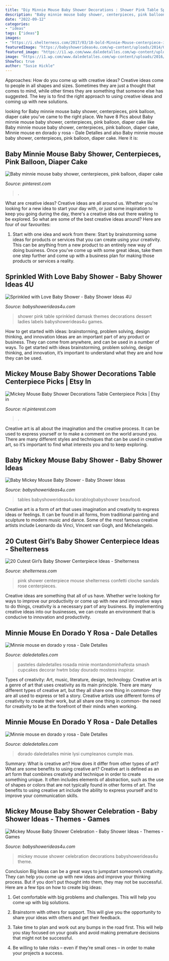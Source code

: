```yaml
---
title: "Diy Minnie Mouse Baby Shower Decorations : Shower Pink Table Sprinkled Damask Themes Decorations Dessert Ladies Labels Babyshowerideas4u Games"
description: "Baby minnie mouse baby shower, centerpieces, pink balloon, diaper cake"
date: "2022-09-12"
categories:
- "ideas"
tags: ["ideas"]
images:
- "https://i.shelterness.com/2017/03/18-bold-Minnie-Mouse-centerpiece-in-black-and-hot-pink.jpg"
featuredImage: "https://babyshowerideas4u.com/wp-content/uploads/2014/05/sprinkled-with-love-baby-shower-white-and-black-damask-baby-shower-ideas-decorations-damask-labels-hot-pink-and-black-dessert-table1.jpg"
featured_image: "https://i1.wp.com/www.daledetalles.com/wp-content/uploads/2016/07/minnie-oro30.jpg"
image: "https://i1.wp.com/www.daledetalles.com/wp-content/uploads/2016/07/minnie-oro30.jpg"
ShowToc: true
author: "Susie Hickle"
---
```



Approaches: How do you come up with creative ideas?
Creative ideas come to people in all shapes and sizes. Sometimes they are just a thought that comes to mind, while other times they are something that someone else has suggested. The key is to find the right approach to using creative ideas and coming up with new solutions.

	

		
looking for Baby minnie mouse baby shower, centerpieces, pink balloon, diaper cake you've came to the right place. We have 8 Pics about Baby minnie mouse baby shower, centerpieces, pink balloon, diaper cake like Baby minnie mouse baby shower, centerpieces, pink balloon, diaper cake, Minnie mouse en dorado y rosa - Dale Detalles and also Baby minnie mouse baby shower, centerpieces, pink balloon, diaper cake. Here it is:
		
    
## Baby Minnie Mouse Baby Shower, Centerpieces, Pink Balloon, Diaper Cake

<img loading=lazy src="https://i.pinimg.com/originals/e4/10/60/e41060fdf4c848bb83f373dbe7ef68bc.jpg" onerror="this.onerror=null;this.src='https://tse1.mm.bing.net/th?id=OIP.azl9FZxnZ68_xvLTRXVQXAHaJ4&amp;pid=15.1';" alt="Baby minnie mouse baby shower, centerpieces, pink balloon, diaper cake">

_Source: pinterest.com_

>. 

	

What are creative ideas?
Creative ideas are all around us. Whether you're looking for a new idea to start your day with, or just some inspiration to keep you going during the day, there's a creative idea out there waiting to be explored. So what are some of the best creative ideas around? Here are four of our favourites: 
1. Start with one idea and work from there: Start by brainstorming some ideas for products or services that you can create using your creativity. This can be anything from a new product to an entirely new way of doing business. Once you've come up with some great ideas, take them one step further and come up with a business plan for making those products or services a reality. 


    
## Sprinkled With Love Baby Shower - Baby Shower Ideas 4U

<img loading=lazy src="https://babyshowerideas4u.com/wp-content/uploads/2014/05/sprinkled-with-love-baby-shower-white-and-black-damask-baby-shower-ideas-decorations-damask-labels-hot-pink-and-black-dessert-table1.jpg" onerror="this.onerror=null;this.src='https://tse3.mm.bing.net/th?id=OIP.NiepYgP9rr_J46KvzQLQVAHaE9&amp;pid=15.1';" alt="Sprinkled with Love Baby Shower - Baby Shower Ideas 4U">

_Source: babyshowerideas4u.com_

>shower pink table sprinkled damask themes decorations dessert ladies labels babyshowerideas4u games. 

	

How to get started with ideas: brainstorming, problem solving, design thinking, and innovation
Ideas are an important part of any product or business. They can come from anywhere, and can be used in a number of ways. To get started with ideas brainstorming, problem solving, design thinking, and innovation, it’s important to understand what they are and how they can be used.

    
## Mickey Mouse Baby Shower Decorations Table Centerpiece Picks | Etsy In

<img loading=lazy src="https://i.pinimg.com/736x/a1/2f/8a/a12f8af53fd867552d68e8d8286d1d2f.jpg" onerror="this.onerror=null;this.src='https://tse2.mm.bing.net/th?id=OIP.m9Yhj59q7bwVurKKqNwUlQHaJ3&amp;pid=15.1';" alt="Mickey Mouse Baby Shower Decorations Table Centerpiece Picks | Etsy in">

_Source: nl.pinterest.com_

>. 

	

Creative art is all about the imagination and the creative process. It can be used to express yourself or to make a comment on the world around you. There are many different styles and techniques that can be used in creative art, so it’s important to find what interests you and to keep exploring.

    
## Baby Mickey Mouse Baby Shower - Baby Shower Ideas

<img loading=lazy src="https://babyshowerideas4u.com/wp-content/uploads/2015/10/Baby-Mickey-Mouse-Baby-Shower-dessert-table-ideas.jpg" onerror="this.onerror=null;this.src='https://tse1.mm.bing.net/th?id=OIP.lPqTRTsIyzDhx3ez1dAl-wHaJ4&amp;pid=15.1';" alt="Baby Mickey Mouse Baby Shower - Baby Shower Ideas">

_Source: babyshowerideas4u.com_

>tables babyshowerideas4u korablogbabyshower beaufood. 

	

Creative art is a form of art that uses imagination and creativity to express ideas or feelings. It can be found in all forms, from traditional painting and sculpture to modern music and dance. Some of the most famous creative artists include Leonardo da Vinci, Vincent van Gogh, and Michelangelo.

    
## 20 Cutest Girl’s Baby Shower Centerpiece Ideas - Shelterness

<img loading=lazy src="https://i.shelterness.com/2017/03/18-bold-Minnie-Mouse-centerpiece-in-black-and-hot-pink.jpg" onerror="this.onerror=null;this.src='https://tse2.mm.bing.net/th?id=OIP.tPX8DWRrjsIh53aSHHd3NwHaLH&amp;pid=15.1';" alt="20 Cutest Girl’s Baby Shower Centerpiece Ideas - Shelterness">

_Source: shelterness.com_

>pink shower centerpiece mouse shelterness confetti cloche sandals rose centerpieces. 

	

Creative ideas are something that all of us have. Whether we’re looking for ways to improve our productivity or come up with new and innovative ways to do things, creativity is a necessary part of any business. By implementing creative ideas into our businesses, we can create an environment that is conducive to innovation and productivity.

    
## Minnie Mouse En Dorado Y Rosa - Dale Detalles

<img loading=lazy src="https://i1.wp.com/www.daledetalles.com/wp-content/uploads/2016/07/minnie-oro30.jpg" onerror="this.onerror=null;this.src='https://tse3.mm.bing.net/th?id=OIP.sS6Gq9V0v95QRMkCVzh8qAHaGU&amp;pid=15.1';" alt="Minnie mouse en dorado y rosa - Dale Detalles">

_Source: daledetalles.com_

>pasteles daledetalles rosada minie montandominhafesta smash cupcakes decorar hwtm bday dourado mostess inspirar. 

	

Types of creativity: Art, music, literature, design, technology.
Creative art is a genre of art that uses creativity as its main principle. There are many different types of creative art, but they all share one thing in common- they are all used to express or tell a story. Creative artists use different forms of creativity to create their work, but all share one thing in common- the need for creativity to be at the forefront of their minds when working.

    
## Minnie Mouse En Dorado Y Rosa - Dale Detalles

<img loading=lazy src="https://i0.wp.com/www.daledetalles.com/wp-content/uploads/2016/07/minnie-oro22.jpg" onerror="this.onerror=null;this.src='https://tse3.mm.bing.net/th?id=OIP.nKFYeIgU1R9cjka5DP_nqQHaLH&amp;pid=15.1';" alt="Minnie mouse en dorado y rosa - Dale Detalles">

_Source: daledetalles.com_

>dorado daledetalles minie lysi cumpleanos cumple mas. 

	

Summary: What is creative art? How does it differ from other types of art? What are some benefits to using creative art?
Creative art is defined as an art form that combines creativity and technique in order to create something unique. It often includes elements of abstraction, such as the use of shapes or colors that are not typically found in other forms of art. The benefits to using creative art include the ability to express yourself and to improve your communication skills.

    
## Mickey Mouse Baby Shower Celebration - Baby Shower Ideas - Themes - Games

<img loading=lazy src="https://babyshowerideas4u.com/wp-content/uploads/2019/04/Mickey-Mouse-Baby-Shower-Celebration-Decorations.jpg" onerror="this.onerror=null;this.src='https://tse1.mm.bing.net/th?id=OIP.qABxfKYW1UmaStEE12vyMAHaK-&amp;pid=15.1';" alt="Mickey Mouse Baby Shower Celebration - Baby Shower Ideas - Themes - Games">

_Source: babyshowerideas4u.com_

>mickey mouse shower celebration decorations babyshowerideas4u theme. 

	

Conclusion
Big Ideas can be a great ways to jumpstart someone’s creativity. They can help you come up with new ideas and improve your thinking process. But if you don’t put thought into them, they may not be successful. Here are a few tips on how to create big ideas:
1. Get comfortable with big problems and challenges. This will help you come up with big solutions.

2. Brainstorm with others for support. This will give you the opportunity to share your ideas with others and get their feedback.

3. Take time to plan and work out any bumps in the road first. This will help you stay focused on your goals and avoid making premature decisions that might not be successful.

4. Be willing to take risks – even if they’re small ones – in order to make your projects a success.

